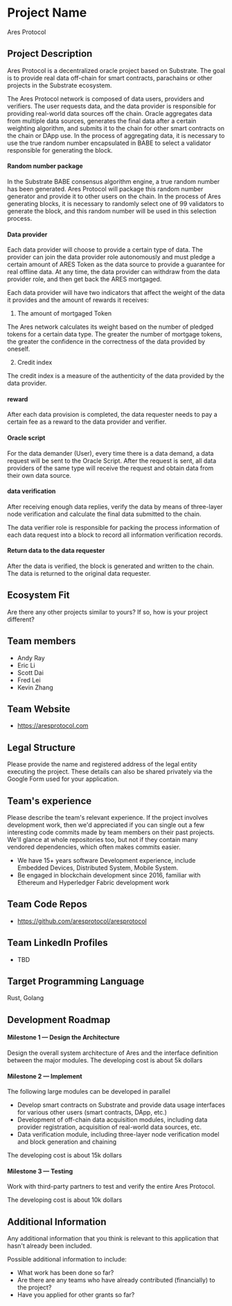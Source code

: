 
# Project Name

Ares Protocol

## Project Description

Ares Protocol is a decentralized oracle project based on Substrate. The goal is to provide real data off-chain for smart contracts, parachains or other projects in the Substrate ecosystem.

The Ares Protocol network is composed of data users, providers and verifiers. The user requests data, and the data provider is responsible for providing real-world data sources off the chain. Oracle aggregates data from multiple data sources, generates the final data after a certain weighting algorithm, and submits it to the chain for other smart contracts on the chain or DApp use. In the process of aggregating data, it is necessary to use the true random number encapsulated in BABE to select a validator responsible for generating the block.

#### Random number package

In the Substrate BABE consensus algorithm engine, a true random number has been generated. Ares Protocol will package this random number generator and provide it to other users on the chain. In the process of Ares generating blocks, it is necessary to randomly select one of 99 validators to generate the block, and this random number will be used in this selection process.
#### Data provider

Each data provider will choose to provide a certain type of data. The provider can join the data provider role autonomously and must pledge a certain amount of ARES Token as the data source to provide a guarantee for real offline data. At any time, the data provider can withdraw from the data provider role, and then get back the ARES mortgaged.

Each data provider will have two indicators that affect the weight of the data it provides and the amount of rewards it receives:

1. The amount of mortgaged Token

The Ares network calculates its weight based on the number of pledged tokens for a certain data type. The greater the number of mortgage tokens, the greater the confidence in the correctness of the data provided by oneself.

2. Credit index

The credit index is a measure of the authenticity of the data provided by the data provider.

#### reward

After each data provision is completed, the data requester needs to pay a certain fee as a reward to the data provider and verifier.

#### Oracle script

For the data demander (User), every time there is a data demand, a data request will be sent to the Oracle Script. After the request is sent, all data providers of the same type will receive the request and obtain data from their own data source.

#### data verification

After receiving enough data replies, verify the data by means of three-layer node verification and calculate the final data submitted to the chain.

The data verifier role is responsible for packing the process information of each data request into a block to record all information verification records.

#### Return data to the data requester

After the data is verified, the block is generated and written to the chain. The data is returned to the original data requester.

## Ecosystem Fit
Are there any other projects similar to yours? If so, how is your project different?


## Team members
* Andy Ray
* Eric Li
* Scott Dai
* Fred Lei
* Kevin Zhang

## Team Website
* https://aresprotocol.com

## Legal Structure
Please provide the name and registered address of the legal entity executing the project. These details can also be shared privately via the Google Form used for your application.

## Team's experience
Please describe the team's relevant experience.  If the project involves development work, then we'd appreciated if you can single out a few interesting code commits made by team members on their past projects.  We'll glance at whole repositories too, but not if they contain many vendored dependencies, which often makes commits easier.
* We have 15+ years software Development experience, include Embedded Devices, Distributed System, Mobile System.
* Be engaged in blockchain development since 2016, familiar with Ethereum and Hyperledger Fabric development work

## Team Code Repos
* https://github.com/aresprotocol/aresprotocol

## Team LinkedIn Profiles
* TBD

## Target Programming Language
Rust, Golang

## Development Roadmap

#### Milestone 1 — Design the Architecture

Design the overall system architecture of Ares and the interface definition between the major modules.
The developing cost is about 5k dollars
#### Milestone 2 — Implement

The following large modules can be developed in parallel

* Develop smart contracts on Substrate and provide data usage interfaces for various other users (smart contracts, DApp, etc.)
* Development of off-chain data acquisition modules, including data provider registration, acquisition of real-world data sources, etc.
* Data verification module, including three-layer node verification model and block generation and chaining

The developing cost is about 15k dollars


#### Milestone 3 — Testing

Work with third-party partners to test and verify the entire Ares Protocol.

The developing cost is about 10k dollars

## Additional Information


Any additional information that you think is relevant to this application that hasn't already been included.

Possible additional information to include:
* What work has been done so far?
* Are there are any teams who have already contributed (financially) to the project?
* Have you applied for other grants so far?
